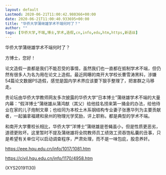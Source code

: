 ```yaml
---
layout: default
Lastmod: 2020-06-21T11:00:42.980366+00:00
date: 2020-06-21T11:00:40.933695+00:00
title: "华侨大学蒲继雄学术不端何时了？"
author: ""
tags: [华侨大学,不端,博士,学术,造假,cn,info,edu,htm,https,新语丝]
---
```


华侨大学蒲继雄学术不端何时了？

方博士，您好！

论文造假一直都是我们不能忍受的事情，虽然我们也一直都在抵制学术不端，但仍然有很多人为名为用在论文上造假。最近网曝的南开大学校长曹雪涛黑料，涉嫌54篇论文数据PS造假，感觉是国内学术界应该要下狠手整理了，把害群之马移走。

贵论坛由华侨大学教师网友多次披露的华侨大学“日本博士”蒲继雄学术不端的大量内幕：“假洋博士”蒲继雄从蒲鸿猷（其父）给他挂名捞来第一捅金的办法，给他待业在家的儿子炮制文章；也给同为本校土木系钢结构专业妻子张惠华列为主要贡献者，一起骗拿福建和泉州的物理光学奖励，评上职称。都是典型的学术不端。

和南开大学曹校长相比，华侨大学“洋博士”蒲继雄是苍蝇虽小，但是性质更恶劣，道德更败坏。这里暂时不提及蒲继雄将全院教师员工绩效工资吞饱私囊的丑事，只是希望有关单位可以启动调查程序，严肃处理，而不是一味包庇，股息养奸。

https://eee.hqu.edu.cn/info/1017/1081.htm

https://civil.hqu.edu.cn/info/1170/4958.htm

(XYS20191130)

